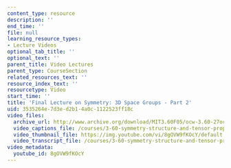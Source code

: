 ```yaml
---
content_type: resource
description: ''
end_time: ''
file: null
learning_resource_types:
- Lecture Videos
optional_tab_title: ''
optional_text: ''
parent_title: Video Lectures
parent_type: CourseSection
related_resources_text: ''
resource_index_text: ''
resourcetype: Video
start_time: ''
title: 'Final Lecture on Symmetry: 3D Space Groups - Part 2'
uid: 3535264e-7d3e-d2b1-4a0c-1122523ff18c
video_files:
  archive_url: http://www.archive.org/download/MIT3.60F05/ocw-3.60-27oct2005-pt2-220k.mp4
  video_captions_file: /courses/3-60-symmetry-structure-and-tensor-properties-of-materials-fall-2005/1f068efaddec568580cb7e935c770bfd_8gOVW9fKOcY.vtt
  video_thumbnail_file: https://img.youtube.com/vi/8gOVW9fKOcY/default.jpg
  video_transcript_file: /courses/3-60-symmetry-structure-and-tensor-properties-of-materials-fall-2005/637bc97e91fc0088e3ee706c02420f70_8gOVW9fKOcY.pdf
video_metadata:
  youtube_id: 8gOVW9fKOcY
---
```

